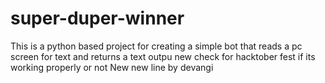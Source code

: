 # super-duper-winner
This is a python based project
 for creating a simple bot
 that reads a pc screen for text
and returns a text outpu
new check for hacktober fest 
if its working properly or not
New
new line by devangi
